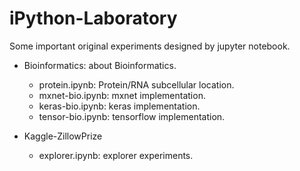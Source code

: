 # iPython-Laboratory

Some important original experiments designed by jupyter notebook.

+ Bioinformatics: about Bioinformatics.
  + protein.ipynb: Protein/RNA subcellular location.
  + mxnet-bio.ipynb: mxnet implementation.
  + keras-bio.ipynb: keras implementation.
  + tensor-bio.ipynb: tensorflow implementation.

+ Kaggle-ZillowPrize
  + explorer.ipynb: explorer experiments.

